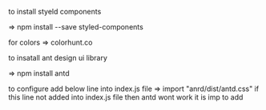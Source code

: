 to install styeld components

=> npm install --save styled-components

 


for colors 
=> colorhunt.co



to insatall ant design ui library

=> npm install antd

to configure add below line into index.js file
=> import "anrd/dist/antd.css"
if this line not added into index.js  file then antd wont work it is imp to add


